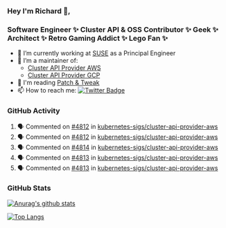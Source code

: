 ### Hey I'm Richard 👋, 

<h3 align="left">Software Engineer ✨ Cluster API & OSS Contributor ✨ Geek ✨ Architect ✨ Retro Gaming Addict ✨ Lego Fan ✨</h3>

- 🔭 I’m currently working at [SUSE](https://www.suse.com/) as a Principal Engineer
- 👯 I’m a maintainer of:
  -  [Cluster API Provider AWS](https://github.com/kubernetes-sigs/cluster-api-provider-aws)
  -  [Cluster API Provider GCP](https://github.com/kubernetes-sigs/cluster-api-provider-gcp)
- 💬 I'm reading [Patch & Tweak](https://bjooks.com/products/patch-tweak-exploring-modular-synthesis)
- 📫 How to reach me: [![Twitter Badge](https://img.shields.io/badge/-@fruit_case-00acee?style=flat&logo=Twitter&logoColor=white)](https://twitter.com/intent/follow?screen_name=fruit_case "Follow on Twitter")

### GitHub Activity 

<!--START_SECTION:activity-->
1. 🗣 Commented on [#4812](https://github.com/kubernetes-sigs/cluster-api-provider-aws/issues/4812#issuecomment-1961688166) in [kubernetes-sigs/cluster-api-provider-aws](https://github.com/kubernetes-sigs/cluster-api-provider-aws)
2. 🗣 Commented on [#4812](https://github.com/kubernetes-sigs/cluster-api-provider-aws/issues/4812#issuecomment-1961685974) in [kubernetes-sigs/cluster-api-provider-aws](https://github.com/kubernetes-sigs/cluster-api-provider-aws)
3. 🗣 Commented on [#4814](https://github.com/kubernetes-sigs/cluster-api-provider-aws/pull/4814#issuecomment-1961603161) in [kubernetes-sigs/cluster-api-provider-aws](https://github.com/kubernetes-sigs/cluster-api-provider-aws)
4. 🗣 Commented on [#4813](https://github.com/kubernetes-sigs/cluster-api-provider-aws/pull/4813#issuecomment-1961602272) in [kubernetes-sigs/cluster-api-provider-aws](https://github.com/kubernetes-sigs/cluster-api-provider-aws)
5. 🗣 Commented on [#4813](https://github.com/kubernetes-sigs/cluster-api-provider-aws/pull/4813#issuecomment-1961519913) in [kubernetes-sigs/cluster-api-provider-aws](https://github.com/kubernetes-sigs/cluster-api-provider-aws)
<!--END_SECTION:activity-->

### GitHub Stats

[![Anurag's github stats](https://github-readme-stats.vercel.app/api?username=richardcase&count_private=true&show_icons=true)](https://github.com/anuraghazra/github-readme-stats)

[![Top Langs](https://github-readme-stats.vercel.app/api/top-langs/?username=richardcase&hide=html&layout=compact)](https://github.com/anuraghazra/github-readme-stats)
